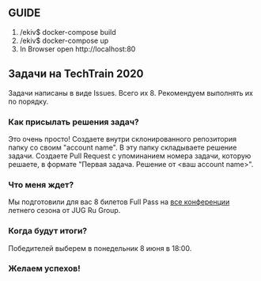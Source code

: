 
## GUIDE

1. /ekiv$ docker-compose build
2. /ekiv$ docker-compose up
3. In Browser open http://localhost:80










## Задачи на TechTrain 2020

Задачи написаны в виде Issues. Всего их 8. Рекомендуем выполнять их по порядку.

### Как присылать решения задач?
Это очень просто! 
Создаете внутри склонированного репозитория папку со своим "account name". 
В эту папку складываете решение задачи. 
Создаете Pull Request с упоминанием номера задачи, которую решаете, в формате "Первая задача. Решение от <ваш account name>".

### Что меня ждет?

Мы подготовили для вас 8 билетов Full Pass на [все конференции](https://live.jugru.org/) летнего сезона от JUG Ru Group.

### Когда будут итоги?

Победителей выберем в понедельник 8 июня в 18:00.

### Желаем успехов!
